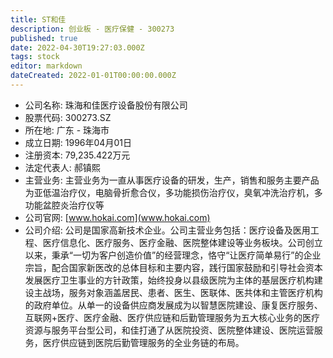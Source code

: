 ```yaml
---
title: ST和佳
description: 创业板 - 医疗保健 - 300273
published: true
date: 2022-04-30T19:27:03.000Z
tags: stock
editor: markdown
dateCreated: 2022-01-01T00:00:00.000Z
---
```


- 公司名称: 珠海和佳医疗设备股份有限公司
- 股票代码: 300273.SZ
- 所在地: 广东 - 珠海市
- 成立日期: 1996年04月01日
- 注册资本: 79,235.422万元
- 法定代表人: 郝镇熙
- 主营业务: 主营业务为一直从事医疗设备的研发，生产，销售和服务主要产品为亚低温治疗仪，电脑骨折愈合仪，多功能损伤治疗仪，臭氧冲洗治疗机，多功能盆腔炎治疗仪等
- 公司官网: [www.hokai.com](www.hokai.com)
- 公司介绍: 公司是国家高新技术企业。公司主营业务包括：医疗设备及医用工程、医疗信息化、医疗服务、医疗金融、医院整体建设等业务板块。公司创立以来，秉承“一切为客户创造价值”的经营理念，恪守“让医疗简单易行”的企业宗旨，配合国家新医改的总体目标和主要内容，践行国家鼓励和引导社会资本发展医疗卫生事业的方针政策，始终投身以县级医院为主体的基层医疗机构建设主战场，服务对象涵盖居民、患者、医生、医联体、医共体和主管医疗机构的政府单位。从单一的设备供应商发展成为以智慧医院建设、康复医疗服务、互联网+医疗、医疗金融、医疗供应链和后勤管理服务为五大核心业务的医疗资源与服务平台型公司，和佳打通了从医院投资、医院整体建设、医院运营服务，医疗供应链到医院后勤管理服务的全业务链的布局。


